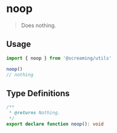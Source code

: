 # noop

> Does nothing.

## Usage

```ts
import { noop } from '@screaming/utils'

noop()
// nothing
```

## Type Definitions

```ts
/**
 * @returns Nothing.
 */
export declare function noop(): void
```
